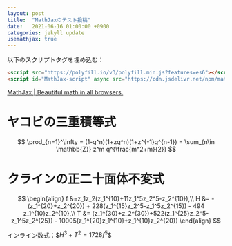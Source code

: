 ```yaml
---
layout: post
title:  "MathJaxのテスト投稿"
date:   2021-06-16 01:00:00 +0900
categories: jekyll update
usemathjax: true
---
```


<script src="https://polyfill.io/v3/polyfill.min.js?features=es6"></script>
<script id="MathJax-script" async src="https://cdn.jsdelivr.net/npm/mathjax@3/es5/tex-mml-chtml.js"></script>

以下のスクリプトタグを埋め込む：
```html
<script src="https://polyfill.io/v3/polyfill.min.js?features=es6"></script>
<script id="MathJax-script" async src="https://cdn.jsdelivr.net/npm/mathjax@3/es5/tex-mml-chtml.js"></script>
```
[MathJax \| Beautiful math in all browsers\.](https://www.mathjax.org/#gettingstarted)

# ヤコビの三重積等式

$$
\prod_{n=1}^\infty = (1-q^n)(1+zq^n)(1+z^{-1}q^{n-1}) = \sum_{n\in \mathbb{Z}} z^m q^{\frac{m^2+m}{2}}
$$

# クラインの正二十面体不変式

$$
\begin{align}
f &=z_1z_2(z_1^{10}+11z_1^5z_2^5-z_2^{10}),\\
H &= -(z_1^{20}+z_2^{20}) + 228(z_1^{15}z_2^5-z_1^5z_2^{15}) - 494 z_1^{10}z_2^{10},\\
T &= (z_1^{30}+z_2^{30})+522(z_1^{25}z_2^5-z_1^5z_2^{25}) - 10005(z_1^{20}z_1^{10}+z_1^{10}z_2^{20})
\end{align}
$$

インライン数式：\$$H^3+T^2=1728f^5$$